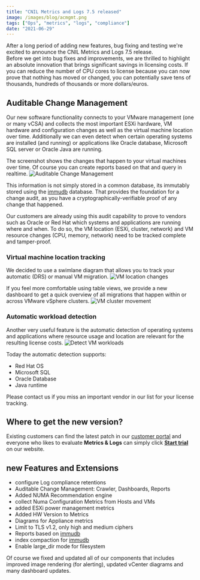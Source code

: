 ```yaml
---
title: "CNIL Metrics and Logs 7.5 released"
image: /images/blog/acmgmt.png
tags: ["Ops", "metrics", "logs", "compliance"]
date: "2021-06-29"
---
```


After a long period of adding new features, bug fixing and testing we're excited to announce the CNIL Metrics and Logs 7.5 release.  
Before we get into bug fixes and improvements, we are thrilled to highlight an absolute innovation that brings significant savings in licensing costs. If you can reduce the number of CPU cores to license because you can now prove that nothing has moved or changed, you can potentially save tens of thousands, hundreds of thousands or more dollars/euros.

## Auditable Change Management
Our new software functionality connects to your VMware management (one or many vCSA) and collects the most important ESXi hardware, VM hardware and configuration changes as well as the virtual machine location over time. Additionally we can even detect when certain operating systems are installed (and running) or applications like Oracle database, Microsoft SQL server or Oracle Java are running.

The screenshot shows the changes that happen to your virtual machines over time. Of course you can create reports based on that and query in realtime.
![Auditable Change Management](/images/blog/acmgmt.png)

This information is not simply stored in a common database, its immutably stored using the [immudb](https://www.codenotary.com/technologies/immudb) database. That provides the foundation for a change audit, as you have a cryptographically-verifiable proof of any change that happened.

Our customers are already using this audit capability to prove to vendors such as Oracle or Red Hat which systems and applications are running where and when. To do so, the VM location (ESXi, cluster, network) and VM resource changes (CPU, memory, network) need to be tracked complete and tamper-proof.

### Virtual machine location tracking

We decided to use a swimlane diagram that allows you to track your automatic (DRS) or manual VM migration.
![VM location changes](/images/blog/vm-location-over-time.png)

If you feel more comfortable using table views, we provide a new dashboard to get a quick overview of all migrations that happen within or across VMware vSphere clusters.
![VM cluster movement](/images/blog/migration-acrosscluster.png)

### Automatic workload detection

Another very useful feature is the automatic detection of operating systems and applications where resource usage and location are relevant for the resulting license costs.
![Detect VM workloads](/images/blog/workload-detection.png)

Today the automatic detection supports:

- Red Hat OS
- Microsoft SQL
- Oracle Database
- Java runtime

Please contact us if you miss an important vendor in our list for your license tracking.

## Where to get the new version?

Existing customers can find the latest patch in our [customer portal](https://www.opvizor.com/activecustomer/) and everyone who likes to evaluate **Metrics & Logs** can simply click [**Start trial**](https://www.codenotary.com/products/immutable-ledger-metrics-and-logs) on our website.

## new Features and Extensions

- configure Log compliance retentions
- Auditable Change Management: Crawler, Dashboards, Reports
- Added NUMA Recommendation engine
- collect Numa Configuration Metrics from Hosts and VMs
- added ESXi power management metrics
- Added HW Version to Metrics
- Diagrams for Appliance metrics
- Limit to TLS v1.2, only high and medium ciphers
- Reports based on [immudb](https://www.codenotary.com/technologies/immudb)
- index compaction for [immudb](https://www.codenotary.com/technologies/immudb)
- Enable large_dir mode for filesystem

Of course we fixed and updated all of our components that includes improved image rendering (for alerting), updated vCenter diagrams and many dashboard updates.


